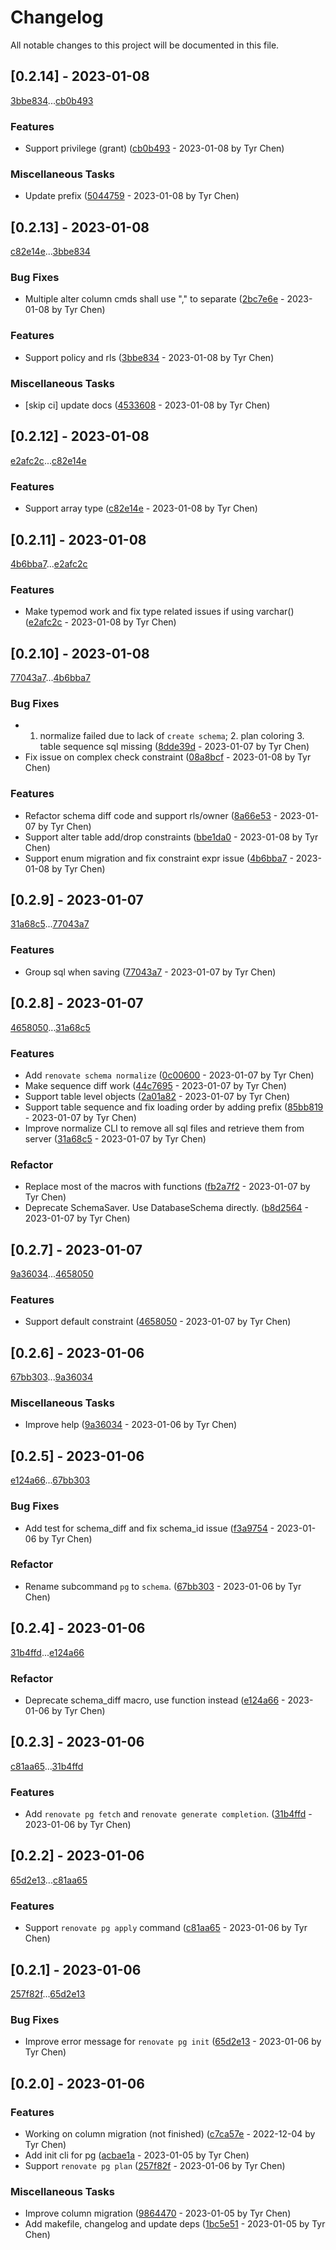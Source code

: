 # Changelog

All notable changes to this project will be documented in this file.

## [0.2.14] - 2023-01-08

[3bbe834](3bbe8341b490740e24a121771d306c23cf2389c9)...[cb0b493](cb0b493048cfda4d51a101ecc76c625637f7e340)

### Features

- Support privilege (grant) ([cb0b493](cb0b493048cfda4d51a101ecc76c625637f7e340) - 2023-01-08 by Tyr Chen)

### Miscellaneous Tasks

- Update prefix ([5044759](5044759fb2f7874dade8658a4c795051bfa27837) - 2023-01-08 by Tyr Chen)

## [0.2.13] - 2023-01-08

[c82e14e](c82e14e3595d92762867747052abc2d23d957d5e)...[3bbe834](3bbe8341b490740e24a121771d306c23cf2389c9)

### Bug Fixes

- Multiple alter column cmds shall use "," to separate ([2bc7e6e](2bc7e6e307928155a8b50c17e3be67281283c977) - 2023-01-08 by Tyr Chen)

### Features

- Support policy and rls ([3bbe834](3bbe8341b490740e24a121771d306c23cf2389c9) - 2023-01-08 by Tyr Chen)

### Miscellaneous Tasks

- [skip ci] update docs ([4533608](453360841408dd0e0d04d19dc29aed92cefb62c4) - 2023-01-08 by Tyr Chen)

## [0.2.12] - 2023-01-08

[e2afc2c](e2afc2c882a86dc78928aad1a1226c9f9bd2e862)...[c82e14e](c82e14e3595d92762867747052abc2d23d957d5e)

### Features

- Support array type ([c82e14e](c82e14e3595d92762867747052abc2d23d957d5e) - 2023-01-08 by Tyr Chen)

## [0.2.11] - 2023-01-08

[4b6bba7](4b6bba767aa9339e8a173e05000fe6653c1f0b5a)...[e2afc2c](e2afc2c882a86dc78928aad1a1226c9f9bd2e862)

### Features

- Make typemod work and fix type related issues if using varchar() ([e2afc2c](e2afc2c882a86dc78928aad1a1226c9f9bd2e862) - 2023-01-08 by Tyr Chen)

## [0.2.10] - 2023-01-08

[77043a7](77043a72c3b3d0fe439937525a343ad5eb095bda)...[4b6bba7](4b6bba767aa9339e8a173e05000fe6653c1f0b5a)

### Bug Fixes

- 1. normalize failed due to lack of `create schema`; 2. plan coloring 3. table sequence sql missing ([8dde39d](8dde39dcc58dec0740a175b4383343032f9f3c7e) - 2023-01-07 by Tyr Chen)
- Fix issue on complex check constraint ([08a8bcf](08a8bcfa97248b31532bd68f7517645a081d14fa) - 2023-01-08 by Tyr Chen)

### Features

- Refactor schema diff code and support rls/owner ([8a66e53](8a66e533283fb724380627f0f907a094814cacdc) - 2023-01-07 by Tyr Chen)
- Support alter table add/drop constraints ([bbe1da0](bbe1da0347b2d6be4e5d78832ceafd6d47ccc1c8) - 2023-01-08 by Tyr Chen)
- Support enum migration and fix constraint expr issue ([4b6bba7](4b6bba767aa9339e8a173e05000fe6653c1f0b5a) - 2023-01-08 by Tyr Chen)

## [0.2.9] - 2023-01-07

[31a68c5](31a68c575ee30010b83cbfae362112e98484d34a)...[77043a7](77043a72c3b3d0fe439937525a343ad5eb095bda)

### Features

- Group sql when saving ([77043a7](77043a72c3b3d0fe439937525a343ad5eb095bda) - 2023-01-07 by Tyr Chen)

## [0.2.8] - 2023-01-07

[4658050](4658050defc8020003f74da8ff90bb878d84bd15)...[31a68c5](31a68c575ee30010b83cbfae362112e98484d34a)

### Features

- Add `renovate schema normalize` ([0c00600](0c006000c6b23e02bc8619f8c1ab60b017ed86c5) - 2023-01-07 by Tyr Chen)
- Make sequence diff work ([44c7695](44c769594b6525bb6c3770bb3b61dbaad39f02a5) - 2023-01-07 by Tyr Chen)
- Support table level objects ([2a01a82](2a01a8274dbd23e6d34def39c1aa29aa8bae8d8e) - 2023-01-07 by Tyr Chen)
- Support table sequence and fix loading order by adding prefix ([85bb819](85bb819befd58cad549b347076cbcc7aec8629f3) - 2023-01-07 by Tyr Chen)
- Improve normalize CLI to remove all sql files and retrieve them from server ([31a68c5](31a68c575ee30010b83cbfae362112e98484d34a) - 2023-01-07 by Tyr Chen)

### Refactor

- Replace most of the macros with functions ([fb2a7f2](fb2a7f2fcc0c14120d48940ce455a14a88261854) - 2023-01-07 by Tyr Chen)
- Deprecate SchemaSaver. Use DatabaseSchema directly. ([b8d2564](b8d2564d4423d3b058c8fac3a579485e7814ef7c) - 2023-01-07 by Tyr Chen)

## [0.2.7] - 2023-01-07

[9a36034](9a360344c11fe77eb0c0a07337bc8656b24c5526)...[4658050](4658050defc8020003f74da8ff90bb878d84bd15)

### Features

- Support default constraint ([4658050](4658050defc8020003f74da8ff90bb878d84bd15) - 2023-01-07 by Tyr Chen)

## [0.2.6] - 2023-01-06

[67bb303](67bb303518436845dbac8ab4ad321665e14501d5)...[9a36034](9a360344c11fe77eb0c0a07337bc8656b24c5526)

### Miscellaneous Tasks

- Improve help ([9a36034](9a360344c11fe77eb0c0a07337bc8656b24c5526) - 2023-01-06 by Tyr Chen)

## [0.2.5] - 2023-01-06

[e124a66](e124a6613894449aa9ccb1e7d9d94812925458f8)...[67bb303](67bb303518436845dbac8ab4ad321665e14501d5)

### Bug Fixes

- Add test for schema_diff and fix schema_id issue ([f3a9754](f3a9754399f22b1b402fb4b35e6c6aefabac7585) - 2023-01-06 by Tyr Chen)

### Refactor

- Rename subcommand `pg` to `schema`. ([67bb303](67bb303518436845dbac8ab4ad321665e14501d5) - 2023-01-06 by Tyr Chen)

## [0.2.4] - 2023-01-06

[31b4ffd](31b4ffd386ccdaa32e73bc636c6381ad7223e5e2)...[e124a66](e124a6613894449aa9ccb1e7d9d94812925458f8)

### Refactor

- Deprecate schema_diff macro, use function instead ([e124a66](e124a6613894449aa9ccb1e7d9d94812925458f8) - 2023-01-06 by Tyr Chen)

## [0.2.3] - 2023-01-06

[c81aa65](c81aa65505e7b54bc2a022b9d83a8342e6d4dd22)...[31b4ffd](31b4ffd386ccdaa32e73bc636c6381ad7223e5e2)

### Features

- Add `renovate pg fetch` and `renovate generate completion`. ([31b4ffd](31b4ffd386ccdaa32e73bc636c6381ad7223e5e2) - 2023-01-06 by Tyr Chen)

## [0.2.2] - 2023-01-06

[65d2e13](65d2e132651a89d262895a9dd6da20c5e9b08550)...[c81aa65](c81aa65505e7b54bc2a022b9d83a8342e6d4dd22)

### Features

- Support `renovate pg apply` command ([c81aa65](c81aa65505e7b54bc2a022b9d83a8342e6d4dd22) - 2023-01-06 by Tyr Chen)

## [0.2.1] - 2023-01-06

[257f82f](257f82f497f117946372fb5af432b3ab7e347c86)...[65d2e13](65d2e132651a89d262895a9dd6da20c5e9b08550)

### Bug Fixes

- Improve error message for `renovate pg init` ([65d2e13](65d2e132651a89d262895a9dd6da20c5e9b08550) - 2023-01-06 by Tyr Chen)

## [0.2.0] - 2023-01-06

### Features

- Working on column migration (not finished) ([c7ca57e](c7ca57e95d27e12c7b649a32d057e4af6f0633c9) - 2022-12-04 by Tyr Chen)
- Add init cli for pg ([acbae1a](acbae1a7601f2775a4918a3ec1094cb6c66b0553) - 2023-01-05 by Tyr Chen)
- Support `renovate pg plan` ([257f82f](257f82f497f117946372fb5af432b3ab7e347c86) - 2023-01-06 by Tyr Chen)

### Miscellaneous Tasks

- Improve column migration ([9864470](98644701788d42f65b34088c2cc1406d76188028) - 2023-01-05 by Tyr Chen)
- Add makefile, changelog and update deps ([1bc5e51](1bc5e51b4d89f373962294f248f8a95c3b82c9e5) - 2023-01-05 by Tyr Chen)

<!-- generated by git-cliff -->
